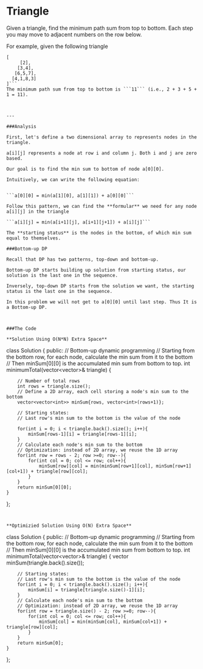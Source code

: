 # Triangle

Given a triangle, find the minimum path sum from top to bottom. Each step you may move to adjacent numbers on the row below.

For example, given the following triangle
```
[
     [2],
    [3,4],
   [6,5,7],
  [4,1,8,3]
]```
The minimum path sum from top to bottom is ```11``` (i.e., 2 + 3 + 5 + 1 = 11).



---

###Analysis

First, let's define a two dimensional array to represents nodes in the triangle.

a[i][j] represents a node at row i and column j. Both i and j are zero based.

Our goal is to find the min sum to bottom of node a[0][0].

Intuitively, we can write the following equation:


```a[0][0] = min(a[1][0], a[1][1]) + a[0][0]```

Follow this pattern, we can find the **formular** we need for any node a[i][j] in the triangle

```a[i][j] = min(a[i+1][j], a[i+1][j+1]) + a[i][j]```

The **starting status** is the nodes in the bottom, of which min sum equal to themselves.

###Bottom-up DP

Recall that DP has two patterns, top-down and bottom-up.

Bottom-up DP starts building up solution from starting status, our solution is the last one in the sequence.

Inversely, top-down DP starts from the solution we want, the starting status is the last one in the sequence.

In this problem we will not get to a[0][0] until last step. Thus It is a Bottom-up DP.



###The Code

**Solution Using O(N*N) Extra Space**

```
class Solution {
public:
    // Bottom-up dynamic programming
    // Starting from the bottom row, for each node, calculate the min sum from it to the bottom
    // Then minSum[0][0] is the accumulated min sum from bottom to top.
    int minimumTotal(vector<vector<int>>& triangle) {
        
        // Number of total rows
        int rows = triangle.size();
        // Define a 2D array, each cell storing a node's min sum to the bottom
        vector<vector<int>> minSum{rows, vector<int>(rows+1)};
        
        // Starting states: 
        // Last row's min sum to the bottom is the value of the node

        for(int i = 0; i < triangle.back().size(); i++){
            minSum[rows-1][i] = triangle[rows-1][i];
        }
        // Calculate each node's min sum to the bottom
        // Optimization: instead of 2D array, we reuse the 1D array
        for(int row = rows - 2; row >=0; row--){
            for(int col = 0; col <= row; col++){
                minSum[row][col] = min(minSum[row+1][col], minSum[row+1][col+1]) + triangle[row][col];
            }
        }
        return minSum[0][0];
    }
};
```


**Optimizied Solution Using O(N) Extra Space**

```
class Solution {
public:
    // Bottom-up dynamic programming
    // Starting from the bottom row, for each node, calculate the min sum from it to the bottom
    // Then minSum[0][0] is the accumulated min sum from bottom to top.
    int minimumTotal(vector<vector<int>>& triangle) {
        vector<int> minSum(triangle.back().size());
        
        // Starting states: 
        // Last row's min sum to the bottom is the value of the node
        for(int i = 0; i < triangle.back().size(); i++){
            minSum[i] = triangle[triangle.size()-1][i];
        }
        // Calculate each node's min sum to the bottom
        // Optimization: instead of 2D array, we reuse the 1D array
        for(int row = triangle.size() - 2; row >=0; row--){
            for(int col = 0; col <= row; col++){
                minSum[col] = min(minSum[col], minSum[col+1]) + triangle[row][col];
            }
        }
        return minSum[0];
    }
};
```